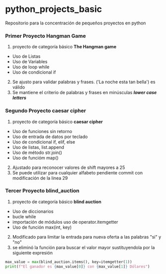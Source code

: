 # python_projects_basic
Repositorio para la concentración de pequeños proyectos en python

### Primer Proyecto Hangman Game
1. proyecto de categoría básico **The Hangman game**
* Uso de Listas
* Uso de Variables
* Uso de loop while
* Uso de condicional if
2. Se ajusto para validar palabras y frases. ('La noche esta tan bella') es válido
3. Se mantiene el criterio de palabras y frases en minúsculas ***lower case letters***
### Segundo Proyecto caesar cipher
1. proyecto de categoría básico **caesar cipher**
* Uso de funciones sin retorno
* Uso de entrada de datos por teclado
* Uso de condicional if, elif, else
* Uso de listas, list.append
* Uso de método str.join()
* Uso de  funcióm map()
2. Ajustado para reconocer valores de shift mayores a 25
3. Se puede utilizar para cualquier alfabeto pendiente commit con modificación de la linea 29
### Tercer Proyecto blind_auction
1. proyecto de categoría básico **blind auction**
* Uso de diccionarios
* bucle while
* importación de módulos uso de operator.itemgetter
* Uso de función max(int, key)
2. Modificado para limitar la entrada para nueva oferta a las palabras "si" y "no"
3. se eliminó la función para buscar el valor mayor sustituyendola por la siguiente expresión
```python
max_value = max(blind_auction.items(), key=itemgetter(1))
print(f"El ganador es {max_value[0]} con {max_value[1]} Dólares")
```
